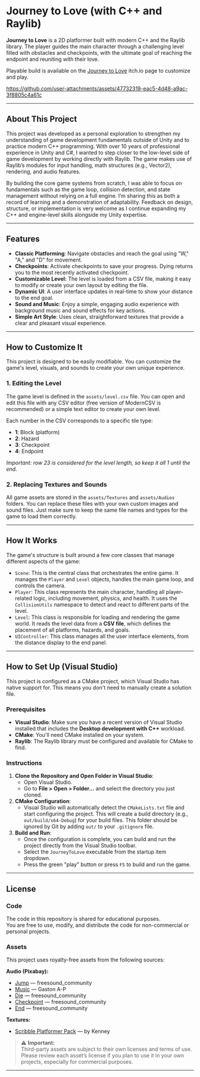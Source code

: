 # Journey to Love (with C++ and Raylib)

**Journey to Love** is a 2D platformer built with modern C++ and the Raylib library. The player guides the main character through a challenging level filled with obstacles and checkpoints, with the ultimate goal of reaching the endpoint and reuniting with their love.

Playable build is available on the [Journey to Love](https://vahidsn.itch.io/journey-to-love) itch.io page to customize and play.

https://github.com/user-attachments/assets/47732319-eac5-4d48-a9ac-3f8805c4a61c

-----

## About This Project

This project was developed as a personal exploration to strengthen my understanding of game development fundamentals outside of Unity and to practice modern C++ programming. With over 10 years of professional experience in Unity and C#, I wanted to step closer to the low-level side of game development by working directly with Raylib. The game makes use of Raylib’s modules for input handling, math structures (e.g., Vector2), rendering, and audio features.

By building the core game systems from scratch, I was able to focus on fundamentals such as the game loop, collision detection, and state management without relying on a full engine. I’m sharing this as both a record of learning and a demonstration of adaptability. Feedback on design, structure, or implementation is very welcome as I continue expanding my C++ and engine-level skills alongside my Unity expertise.

-----

## Features

  * **Classic Platforming**: Navigate obstacles and reach the goal using "W," "A," and "D" for movement.
  * **Checkpoints**: Activate checkpoints to save your progress. Dying returns you to the most recently activated checkpoint.
  * **Customizable Level:** The level is loaded from a CSV file, making it easy to modify or create your own layout by editing the file.
  * **Dynamic UI**: A user interface updates in real-time to show your distance to the end goal.
  * **Sound and Music**: Enjoy a simple, engaging audio experience with background music and sound effects for key actions.
  * **Simple Art Style**: Uses clean, straightforward textures that provide a clear and pleasant visual experience.

-----

## How to Customize It

This project is designed to be easily modifiable. You can customize the game's level, visuals, and sounds to create your own unique experience.

### 1\. **Editing the Level**

The game level is defined in the `assets/level.csv` file. You can open and edit this file with any CSV editor (free version of ModernCSV is recommended) or a simple text editor to create your own level.

Each number in the CSV corresponds to a specific tile type:
  * **1**: Block (platform)
  * **2**: Hazard
  * **3**: Checkpoint
  * **4**: Endpoint
 
  *Important: row 23 is considered for the level length, so keep it all 1 until the end.*

### 2\. **Replacing Textures and Sounds**

All game assets are stored in the `assets/Textures` and `assets/Audios` folders. You can replace these files with your own custom images and sound files. Just make sure to keep the same file names and types for the game to load them correctly.

-----

## How It Works

The game's structure is built around a few core classes that manage different aspects of the game:

  * `Scene`: This is the central class that orchestrates the entire game. It manages the `Player` and `Level` objects, handles the main game loop, and controls the camera.
  * `Player`: This class represents the main character, handling all player-related logic, including movement, physics, and health. It uses the `CollisionUtils` namespace to detect and react to different parts of the level.
  * `Level`: This class is responsible for loading and rendering the game world. It reads the level data from a **CSV file**, which defines the placement of all platforms, hazards, and goals.
  * `UIController`: This class manages all the user interface elements, from the distance display to the end panel.

-----

## How to Set Up (Visual Studio)

This project is configured as a CMake project, which Visual Studio has native support for. This means you don't need to manually create a solution file.

### Prerequisites
  * **Visual Studio**: Make sure you have a recent version of Visual Studio installed that includes the **Desktop development with C++** workload.
  * **CMake**: You'll need CMake installed on your system.
  * **Raylib**: The Raylib library must be configured and available for CMake to find.

### Instructions
1.  **Clone the Repository and Open Folder in Visual Studio**:
      * Open Visual Studio.
      * Go to **File \> Open \> Folder...** and select the directory you just cloned.
2.  **CMake Configuration**:
      * Visual Studio will automatically detect the `CMakeLists.txt` file and start configuring the project. This will create a build directory (e.g., `out/build/x64-Debug`) for your build files. This folder should be ignored by Git by adding `out/` to your `.gitignore` file.
3.  **Build and Run**:
      * Once the configuration is complete, you can build and run the project directly from the Visual Studio toolbar.
      * Select the `JourneyToLove` executable from the startup item dropdown.
      * Press the green "play" button or press `F5` to build and run the game.

-----

## License

### Code

The code in this repository is shared for educational purposes.  
You are free to use, modify, and distribute the code for non-commercial or personal projects.

### Assets

This project uses royalty-free assets from the following sources:

**Audio (Pixabay):**
- [Jump](https://pixabay.com/sound-effects/jump-sound-effect-145285/) — freesound_community  
- [Music](https://pixabay.com/sound-effects/arcade-music-loop-6462/) — Gaston A-P  
- [Die](https://pixabay.com/sound-effects/video-game-death-sound-66829/) — freesound_community  
- [Checkpoint](https://pixabay.com/sound-effects/arcade-8-bit-video-game-level-up-98861/) — freesound_community  
- [End](https://pixabay.com/sound-effects/8-bit-video-game-level-completed-82807/) — freesound_community  

**Textures:**
- [Scribble Platformer Pack](https://kenney.nl/assets/scribble-platformer) — by Kenney  

> ⚠️ **Important:**  
> Third-party assets are subject to their own licenses and terms of use.  
> Please review each asset’s license if you plan to use it in your own projects, especially for commercial purposes.

---
